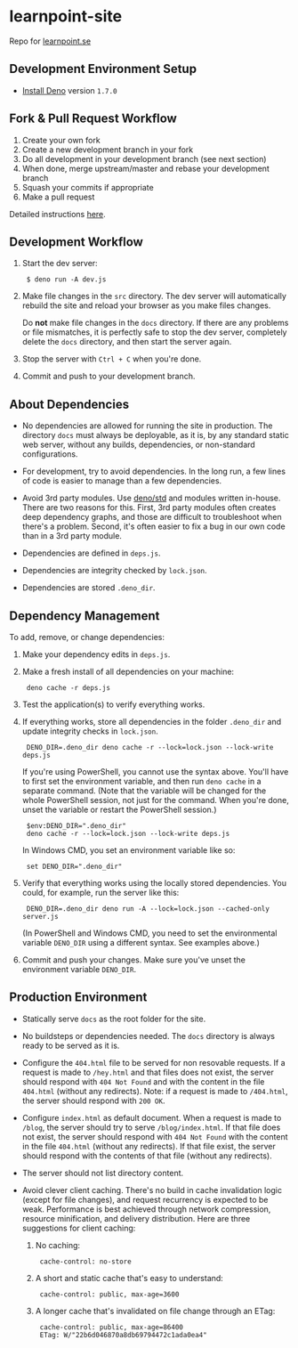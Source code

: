 # learnpoint-site

Repo for [learnpoint.se](https://learnpoint.se)


## Development Environment Setup

- [Install Deno](https://deno.land/manual/getting_started/installation) version ```1.7.0```


## Fork & Pull Request Workflow

1. Create your own fork
2. Create a new development branch in your fork
3. Do all development in your development branch (see next section)
4. When done, merge upstream/master and rebase your development branch
5. Squash your commits if appropriate
6. Make a pull request

Detailed instructions [here](https://gist.github.com/Chaser324/ce0505fbed06b947d962).


## Development Workflow

1. Start the dev server:

        $ deno run -A dev.js

2. Make file changes in the ```src``` directory. The dev server will automatically rebuild the site and reload your browser as you make files changes.

    Do **not** make file changes in the ```docs``` directory. If there are any problems or file mismatches, it is perfectly safe to stop the dev server, completely delete the ```docs``` directory, and then start the server again.

3. Stop the server with ```Ctrl + C``` when you're done.

4. Commit and push to your development branch.


## About Dependencies

- No dependencies are allowed for running the site in production. The directory ```docs``` must always be deployable, as it is, by any standard static web server, without any builds, dependencies, or non-standard configurations.

- For development, try to avoid dependencies. In the long run, a few lines of code is easier to manage than a few dependencies.

- Avoid 3rd party modules. Use [deno/std](https://deno.land/std) and modules written in-house. There are two reasons for this. First, 3rd party modules often creates deep dependency graphs, and those are difficult to troubleshoot when there's a problem. Second, it's often easier to fix a bug in our own code than in a 3rd party module.

- Dependencies are defined in ```deps.js```.

- Dependencies are integrity checked by ```lock.json```.

- Dependencies are stored ```.deno_dir```.


## Dependency Management

To add, remove, or change dependencies:

1. Make your dependency edits in ```deps.js```.

2. Make a fresh install of all dependencies on your machine:

        deno cache -r deps.js

3. Test the application(s) to verify everything works.

4. If everything works, store all dependencies in the folder ```.deno_dir``` and update integrity checks in ```lock.json```.

        DENO_DIR=.deno_dir deno cache -r --lock=lock.json --lock-write deps.js

    If you're using PowerShell, you cannot use the syntax above. You'll have to first set the environment variable, and then run ```deno cache``` in a separate command. (Note that the variable will be changed for the whole PowerShell session, not just for the command. When you're done, unset the variable or restart the PowerShell session.)

        $env:DENO_DIR=".deno_dir"
        deno cache -r --lock=lock.json --lock-write deps.js

    In Windows CMD, you set an environment variable like so:

        set DENO_DIR=".deno_dir"

5. Verify that everything works using the locally stored dependencies. You could, for example, run the server like this:

        DENO_DIR=.deno_dir deno run -A --lock=lock.json --cached-only server.js

    (In PowerShell and Windows CMD, you need to set the environmental variable ```DENO_DIR``` using a different syntax. See examples above.)

6. Commit and push your changes. Make sure you've unset the environment variable ```DENO_DIR```. 


## Production Environment

- Statically serve ```docs``` as the root folder for the site.

- No buildsteps or dependencies needed. The ```docs``` directory is always ready to be served as it is.

- Configure the ```404.html``` file to be served for non resovable requests. If a request is made to ```/hey.html``` and that files does not exist, the server should respond with ```404 Not Found``` and with the content in the file ```404.html``` (without any redirects). Note: if a request is made to ```/404.html```, the server should respond with ```200 OK```.

- Configure ```index.html``` as default document. When a request is made to ```/blog```, the server should try to serve ```/blog/index.html```. If that file does not exist, the server should respond with ```404 Not Found``` with the content in the file ```404.html``` (without any redirects). If that file exist, the server should respond with the contents of that file (without any redirects).

- The server should not list directory content.

- Avoid clever client caching. There's no build in cache invalidation logic (except for file changes), and request recurrency is expected to be weak. Performance is best achieved through network compression, resource minification, and delivery distribution. Here are three suggestions for client caching:

    1. No caching:

            cache-control: no-store

    2. A short and static cache that's easy to understand:

            cache-control: public, max-age=3600

    3. A longer cache that's invalidated on file change through an ETag:

            cache-control: public, max-age=86400
            ETag: W/"22b6d046870a8db69794472c1ada0ea4"

